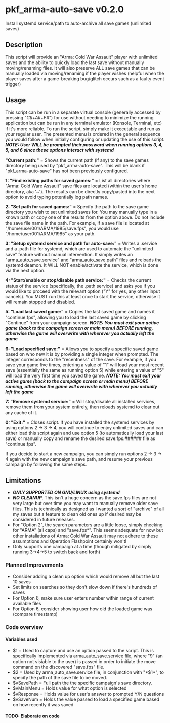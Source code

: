# **pkf_arma-auto-save** v0.2.0
Install systemd service/path to auto-archive all save games (unlimited saves)

## Description
This script will provide an "Arma: Cold War Assault" player with unlimited saves and the ability to quickly load the last save without manually moving/renaming files.  It will also preserve ALL save games that can be manually loaded via moving/renaming if the player wishes (helpful when the player saves after a game-breaking bug/glitch occurs such as a faulty event trigger)

## Usage
This script can be run in a separate virtual console (generally accessed by pressing "*Ctl+Alt+F#*") for use without needing to minimize the running application but can be run in any terminal emulator (Konsole, Terminal, etc) if it's more reliable.
To run the script, simply make it executable and run as your regular user.  The presented menu is ordered in the general sequence you would follow when initially configuring or updating the use of this script.  ***NOTE: User WILL be prompted their password when running options 3, 4, 5, and 6 since these options interact with systemd***

**"Current path:"** = Shows the current path (if any) to the save games directory being used by "pkf_arma-auto-save".  This will be blank if "pkf_arma-auto-save" has not been previously configured.

**1: "Find existing paths for saved games:"** = List all directories where "Arma: Cold Ware Assault" save files are located (within the user's home directory, aka '~').  The results can be directly copy/pasted into the next option to avoid typing potentially log path names.

**2: "Set path for saved games:"** = Specify the path to the save game directory you wish to set unlimited saves for.  You may manually type in a known path or copy one of the results from the option above.  Do not include the save file name in the path.  For example, if a save file is located at "/home/user001/ARMA/1985/save.fps", you would use "/home/user001/ARMA/1985" as your path.

**3: "Setup systemd service and path for auto-save:"** = Writes a .service and a .path file for systemd, which are used to automate the "unlimited save" feature without manual intervention.  It simply writes an "arma_auto_save.service" and "arma_auto_save.path" files and reloads the systemd deamon.  It WILL NOT enable/activate the service, which is done via the next option.

**4: "Start/enable or stop/disable path service:"** = Checks the current status of the service (specifically, the .path service) and asks you if you would like to proceed with the relevant option ("Y" for yes, any other input cancels).  You MUST run this at least once to start the service, otherwise it will remain stopped and disabled.

**5: "Load last saved game:"** = Copies the last saved game and names it "continue.fps", allowing you to load the last saved game by clicking "Continue" from your campaign screen.  ***NOTE: You must exit your active game (back to the campaign screen or main menu) BEFORE running, otherwise the game will overwrite with wherever you actually left the game***

**6: "Load specified save:"** = Allows you to specify a specific saved game based on who new it is by providing a single integer when prompted.  The integer corresponds to the "recentness" of the save.  For example, if you save your game five times, entering a value of "1" will load your most recent save (essentially the same as running option 5) while entering a value of "5" will load the very first time you saved the game.  ***NOTE: You must exit your active game (back to the campaign screen or main menu) BEFORE running, otherwise the game will overwrite with wherever you actually left the game***

**7: "Remove systemd service:"** = Will stop/disable all installed services, remove them from your system entirely, then reloads systemd to clear out any cache of it.

**0: "Exit:"** = Closes script.  If you have installed the systemd services by using options 2 -> 3 -> 4, you will continue to enjoy unlimited saves and can either load this script again and use option 5 (to automatically load your last save) or manually copy and rename the desired save.fps.###### file as "continue.fps".

If you decide to start a new campaign, you can simply run options 2 -> 3 -> 4 again with the new campaign's save path, and resume your previous campaign by following the same steps.  

## Limitations
- ***ONLY SUPPORTED ON GNU/LINUX using systemd***
- ***NO CLEANUP***.  This isn't a huge concern as the save.fps files are not very large but over time you may want to manually remove older save files.  This is technically as designed as I wanted a sort of "archive" of all my saves but a feature to clean old ones up if desired may be considered in future releases.
- For "Option 2", the search parameters are a little loose, simply checking for "ARMA" (all caps) and "save.fps*".  This seems adequate for now but other installations of Arma: Cold War Assault may not adhere to these assumptions and Operation Flashpoint certainly won't!
- Only supports one campaign at a time (though mitigated by simply running 3->4->5 to switch back and forth)

### Planned Improvements
- Consider adding a clean up option which would remove all but the last 10 saves
- Set limits on searches so they don't slow down if there's hundreds of saves
- For Option 6, make sure user enters number within range of current available files
- For Option 6, consider showing user how old the loaded game was (compare timestamp)

### **Code overview**

#### Variables used
- $1 = Used to capture and use an option passed to the script.  This is specifically implemented via arma_auto_save.service file, where "9" (an option not visiable to the user) is passed in order to initiate the move command on the discovered "save.fps" file.
- $2 = Used by arma_auto_save.service file, in conjunction with "*$1*", to specify the path of the save file to be moved.
- $vSavePath = Full path the the specific campaign's save directory.
- $vMainMenu = Holds value for what option is selected
- $vResponse = Holds value for user's answer to prompted Y/N questions  
- $vSaveNum = Holds the value passed to load a specified game based on how recently it was saved

#### TODO: Elaborate on code
